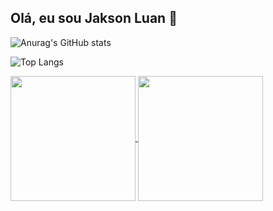 ## Olá, eu sou Jakson Luan 👋


![Anurag's GitHub stats](https://github-readme-stats.vercel.app/api?username=jaksonluan&show_icons=true&theme=transparent)

![Top Langs](https://github-readme-stats.vercel.app/api/top-langs/?username=jaksonluan&size_weight=0.5&count_weight=0.5)


<a href="https://github.com/anuraghazra/github-readme-stats">
  <img height=200 align="center" src="https://github-readme-stats.vercel.app/api?username=jaksonluan" />
</a>
<a href="https://github.com/anuraghazra/convoychat">
  <img height=200 align="center" src="https://github-readme-stats.vercel.app/api/top-langs?username=jaksonluan&layout=compact&langs_count=8&card_width=320" />
</a>
